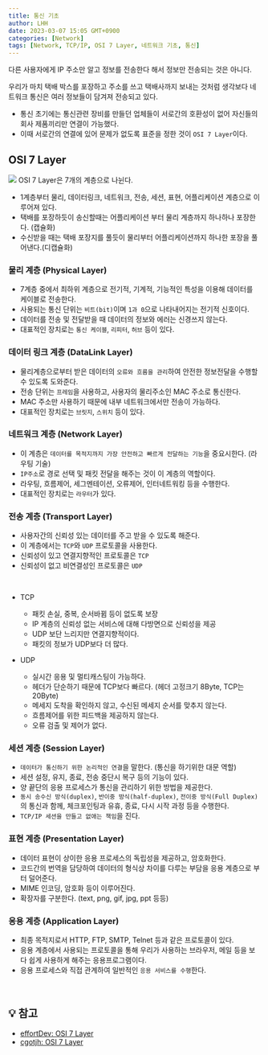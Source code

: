 ```yaml
---
title: 통신 기초
author: LHH
date: 2023-03-07 15:05 GMT+0900
categories: [Network]
tags: [Network, TCP/IP, OSI 7 Layer, 네트워크 기초, 통신]
---
```


다른 사용자에게 IP 주소만 알고 정보를 전송한다 해서 정보만 전송되는 것은 아니다.

우리가 마치 택배 박스를 포장하고 주소를 쓰고 택배사까지 보내는 것처럼 생각보다 네트워크 통신은 여러 정보들이 담겨져 전송되고 있다.

- 통신 초기에는 통신관련 장비를 만들던 업체들이 서로간의 호환성이 없어 자신들의 회사 제품끼리만 연결이 가능했다. <br>
- 이때 서로간의 연결에 있어 문제가 없도록 표준을 정한 것이 `OSI 7 Layer`이다.

## OSI 7 Layer
![](https://user-images.githubusercontent.com/59492312/160339237-6c677536-0e9d-43fc-862d-cca439bd9cae.png)
OSI 7 Layer은 7개의 계층으로 나뉜다.
- 1계층부터 물리, 데이터링크, 네트워크, 전송, 세션, 표현, 어플리케이션 계층으로 이루어져 있다.
- 택배를 포장하듯이 송신할때는 어플리케이션 부터 물리 계층까지 하나하나 포장한다. (캡슐화)
- 수신받을 때는 택배 포장지를 풀듯이 물리부터 어플리케이션까지 하나한 포장을 풀어낸다.(디캡슐화)

### 물리 계층 (Physical Layer)
- 7계층 중에서 최하위 계층으로 전기적, 기계적, 기능적인 특성을 이용해 데이터를 케이블로 전송한다.
- 사용되는 통신 단위는 `비트(bit)`이며 `1과 0`으로 나타내어지는 전기적 신호이다.
- 데이터를 전송 및 전달받을 때 데이터의 정보와 에러는 신경쓰지 않는다.
- 대표적인 장치로는 `통신 케이블`, `리피터`, `허브` 등이 있다.

### 데이터 링크 계층 (DataLink Layer)
- 물리계층으로부터 받은 데이터의 `오류와 흐름을 관리`하여 안전한 정보전달을 수행할 수 있도록 도와준다.
- 전송 단위는 `프레임`을 사용하고, 사용자의 물리주소인 MAC 주소로 통신한다.
- MAC 주소만 사용하기 때문에 내부 네트워크에서만 전송이 가능하다.
- 대표적인 장치로는 `브릿지`, `스위치` 등이 있다.

### 네트워크 계층 (Network Layer)
- 이 계층은 `데이터를 목적지까지 가장 안전하고 빠르게 전달하는 기능`을 중요시한다. (라우팅 기술)
- `IP주소`로 경로 선택 및 패킷 전달을 해주는 것이 이 계층의 역할이다.
- 라우팅, 흐름제어, 세그멘테이션, 오류제어, 인터네트워킹 등을 수행한다.
- 대표적인 장치로는 `라우터`가 있다.

### 전송 계층 (Transport Layer)
- 사용자간의 신뢰성 있는 데이터를 주고 받을 수 있도록 해준다.
- 이 계층에서는 `TCP`와 `UDP` 프로토콜을 사용한다.
- 신뢰성이 있고 연결지향적인 프로토콜은 `TCP`
- 신뢰성이 없고 비연결성인 프로토콜은 `UDP`

<br>

- TCP
  + 패킷 손실, 중복, 순서바뀜 등이 없도록 보장
  + IP 계층의 신뢰성 없는 서비스에 대해 다방면으로 신뢰성을 제공
  + UDP 보단 느리지만 연결지향적이다.
  + 패킷의 정보가 UDP보다 더 많다.

- UDP
  + 실시간 응용 및 멀티캐스팅이 가능하다.
  + 헤더가 단순하기 때문에 TCP보다 빠르다. (헤더 고정크기 8Byte, TCP는 20Byte)
  + 메세지 도착을 확인하지 않고, 수신된 메세지 순서를 맞추지 않는다.
  + 흐름제어를 위한 피드백을 제공하지 않는다.
  + 오류 검출 및 제어가 없다.

### 세션 계층 (Session Layer)
- `데이터가 통신하기 위한 논리적인 연결`을 말한다. (통신을 하기위한 대문 역할)
- 세션 설정, 유지, 종료, 전송 중단시 복구 등의 기능이 있다.
- 양 끝단의 응용 프로세스가 통신을 관리하기 위한 방법을 제공한다.
- `동시 송수신 방식(duplex)`, `반이중 방식(half-duplex)`, `전이중 방식(Full Duplex)`의 통신과 함께, 체크포인팅과 유휴, 종료, 다시 시작 과정 등을 수행한다.
- `TCP/IP 세션을 만들고 없애는 책임`을 진다.

### 표현 계층 (Presentation Layer)
- 데이터 표현이 상이한 응용 프로세스의 독립성을 제공하고, 암호화한다.
- 코드간의 번역을 담당하여 데이터의 형식상 차이를 다루는 부담을 응용 계층으로 부터 덜어준다.
- MIME 인코딩, 암호화 등이 이루어진다.
- 확장자를 구분한다. (text, png, gif, jpg, ppt 등등)

### 응용 계층 (Application Layer)
- 최종 목적지로서 HTTP, FTP, SMTP, Telnet 등과 같은 프로토콜이 있다.
- 응용 계층에서 사용되는 프로토콜을 통해 우리가 사용하는 브라우저, 메일 등을 보다 쉽게 사용하게 해주는 응용프로그램이다.
- 응용 프로세스와 직접 관계하여 일반적인 `응용 서비스를 수행`한다.

<br>

## 💡 참고
- [effortDev: OSI 7 Layer](https://shlee0882.tistory.com/110)
- [cgotjh: OSI 7 Layer](https://velog.io/@cgotjh/%EB%84%A4%ED%8A%B8%EC%9B%8C%ED%81%AC-OSI-7-%EA%B3%84%EC%B8%B5-OSI-7-LAYER-%EA%B8%B0%EB%B3%B8-%EA%B0%9C%EB%85%90-%EA%B0%81-%EA%B3%84%EC%B8%B5-%EC%84%A4%EB%AA%85)